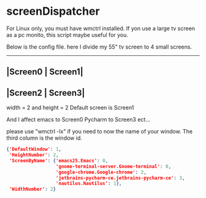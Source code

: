 # screenDispatcher
For Linux only, you must have wmctrl installed.
If yon use a large tv screen as a pc monito, this script maybe useful for you.

Below is the config file.
here I divide my 55" tv screen to 4 small screens.

-------------------
|Screen0 | Screen1|
-------------------
|Screen2 | Screen3|
-------------------
width = 2 and height = 2
Default screen is Screen1

And I affect emacs to Screen0
Pycharm to Screen3
ect...

please use "wmctrl -lx" if you need to now the name of your window. The third column is the window id.

```json
{'DefaultWindow': 1,
 'HeightNumber': 2,
 'ScreenByName': {'emacs25.Emacs': 0,
                  'gnome-terminal-server.Gnome-terminal': 0,
                  'google-chrome.Google-chrome': 2,
                  'jetbrains-pycharm-ce.jetbrains-pycharm-ce': 3,
                  'nautilus.Nautilus': 1},
 'WidthNumber': 2}
```

